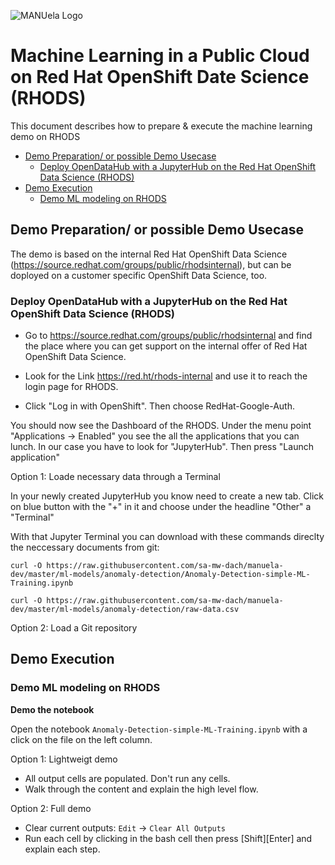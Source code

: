 ![MANUela Logo](./images/logo.png)

# Machine Learning in a Public Cloud on Red Hat OpenShift Date Science (RHODS)<!-- omit in toc -->
This document describes how to prepare & execute the machine learning demo on RHODS

- [Demo Preparation/ or possible Demo Usecase](#demo-preparation-or-possible-demo-usecase)
  - [Deploy OpenDataHub with a JupyterHub on the Red Hat OpenShift Data Science (RHODS)](#deploy-opendatahub-with-a-jupyterhub-on-the-red-hat-openshift-data-science-rhods)
- [Demo Execution](#demo-execution)
  - [Demo ML modeling on RHODS](#demo-ml-modeling-on-rhods)

## Demo Preparation/ or possible Demo Usecase

The demo is based on the internal Red Hat OpenShift Data Science (https://source.redhat.com/groups/public/rhodsinternal), but can be doployed on a customer specific OpenShift Data Science, too.

### Deploy OpenDataHub with a JupyterHub on the Red Hat OpenShift Data Science (RHODS)

- Go to https://source.redhat.com/groups/public/rhodsinternal and find the place where you can get support on the internal offer of Red Hat OpenShift Data Science.

- Look for the Link https://red.ht/rhods-internal and use it to reach the login page for RHODS.

- Click "Log in with OpenShift". Then choose RedHat-Google-Auth.

You should now see the Dashboard of the RHODS. Under the menu point "Applications -> Enabled" you see the all the applications that you can lunch. 
In our case you have to look for "JupyterHub". Then press "Launch application"

Option 1: Loade necessary data through a Terminal

In your newly created JupyterHub you know need to create a new tab. Click on blue button with the "+" in it and choose under the headline "Other" a "Terminal"

With that Jupyter Terminal you can download with these commands direclty the neccessary documents from git:
```
curl -O https://raw.githubusercontent.com/sa-mw-dach/manuela-dev/master/ml-models/anomaly-detection/Anomaly-Detection-simple-ML-Training.ipynb

curl -O https://raw.githubusercontent.com/sa-mw-dach/manuela-dev/master/ml-models/anomaly-detection/raw-data.csv
```

Option 2: Load a Git repository

## Demo Execution

### Demo ML modeling on RHODS

**Demo the notebook**

Open the notebook ```Anomaly-Detection-simple-ML-Training.ipynb``` with a click on the file on the left column.

Option 1: Lightweigt demo
- All output cells are populated. Don't run any cells. 
- Walk through the content and explain the high level flow.

Option 2: Full demo
- Clear current outputs: ```Edit``` -> ```Clear All Outputs```
- Run each cell by clicking in the bash cell then press \[Shift]\[Enter] and explain each step.

